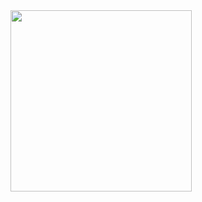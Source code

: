 

<img height="290em"  styles="border-radius:30em;" src="https://gifimage.net/wp-content/uploads/2018/04/programming-gif-9.gif"/>
<!--
<div style="display:flex;">
 <img height="180em" src="https://github-readme-stats.vercel.app/api/top-langs/?username=lauriciodev&layout=compact&langs_count=7&theme=cobalt"/>
 <img height="180em" src="https://github-readme-stats.vercel.app/api?username=lauriciodev&show_icons=true&theme=cobalt&include_all_commits=true&count_private=true"/> 
 </div>
-->

